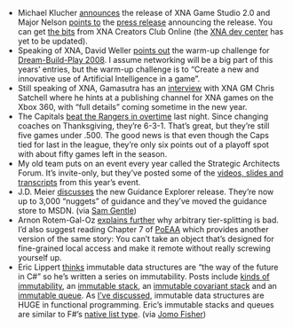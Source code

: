 -   Michael Klucher
    [announces](http://blogs.msdn.com/xna/archive/2007/12/13/xna-game-studio-2-0-released.aspx)
    the release of XNA Game Studio 2.0 and Major Nelson [points
    to](http://www.xbox.com/en-US/community/news/2007/1212-xnasupportslive.htm)
    the [press
    release](http://www.xbox.com/en-US/community/news/2007/1212-xnasupportslive.htm)
    announcing the release. You can get [the
    bits](http://creators.xna.com/Education/GettingStarted.aspx) from
    XNA Creators Club Online (the [XNA dev
    center](http://msdn2.microsoft.com/xna/) has yet to be updated).
-   Speaking of XNA, David Weller [points
    out](http://letskilldave.com/archive/2007/12/10/dream-build-play-2-0-warmup-challenge-kicking-off-soon.aspx)
    the warm-up challenge for [Dream-Build-Play
    2008](http://dreambuildplay.com/). I assume networking will be a big
    part of this years’ entries, but the warm-up challenge is to “Create
    a new and innovative use of Artificial Intelligence in a game”.
-   Still speaking of XNA, Gamasutra has an
    [interview](http://www.gamasutra.com/php-bin/news_index.php?story=16618)
    with XNA GM Chris Satchell where he hints at a publishing channel
    for XNA games on the Xbox 360, with “full details” coming sometime
    in the new year.
-   The Capitals [beat the Rangers in
    overtime](http://www.nhl.com/nhl/app?service=page&page=Recap&gameNumber=447&season=20072008&gameType=2)
    last night. Since changing coaches on Thanksgiving, they’re 6-3-1.
    That’s great, but they’re still five games under .500. The good news
    is that even though the Caps tied for last in the league, they’re
    only six points out of a playoff spot with about fifty games left in
    the season.
-   My old team puts on an event every year called the Strategic
    Architects Forum. It’s invite-only, but they’ve posted some of the
    [videos, slides and
    transcripts](http://msdn2.microsoft.com/en-us/architecture/bb267380.aspx)
    from this year’s event.
-   J.D. Meier
    [discusses](http://blogs.msdn.com/jmeier/archive/2007/12/12/new-release-guidance-explorer-is-now-on-msdn.aspx)
    the new Guidance Explorer release. They’re now up to 3,000 “nuggets”
    of guidance and they’ve moved the guidance store to MSDN. (via [Sam
    Gentle](http://samgentile.com/blogs/samgentile/archive/2007/12/13/new-and-notable-211.aspx))
-   Arnon Rotem-Gal-Oz [explains
    further](http://feeds.feedburner.com/~r/CirrusMinor/~3/198879813/WhyArbitraryTiersplittingIsBad.aspx)
    why arbitrary tier-splitting is bad. I’d also suggest reading
    Chapter 7 of [PoEAA](http://www.martinfowler.com/books.html#eaa)
    which provides another version of the same story: You can’t take an
    object that’s designed for fine-grained local access and make it
    remote without really screwing yourself up.
-   Eric Lippert
    [thinks](http://blogs.msdn.com/ericlippert/archive/2007/10/04/path-finding-using-a-in-c-3-0-part-two.aspx)
    immutable data structures are “the way of the future in C\#” so he’s
    written a series on immutability. Posts include [kinds of
    immutability](http://blogs.msdn.com/ericlippert/archive/2007/11/13/immutability-in-c-part-one-kinds-of-immutability.aspx),
    an [immutable
    stack](http://blogs.msdn.com/ericlippert/archive/2007/12/04/immutability-in-c-part-two-a-simple-immutable-stack.aspx),
    an [immutable covariant
    stack](http://blogs.msdn.com/ericlippert/archive/2007/12/06/immutability-in-c-part-three-a-covariant-immutable-stack.aspx)
    and an [immutable
    queue](http://blogs.msdn.com/ericlippert/archive/2007/12/10/immutability-in-c-part-four-an-immutable-queue.aspx).
    As [I’ve
    discussed](http://devhawk.net/2007/12/05/Functional+Understanding.aspx),
    immutable data structures are HUGE in functional programming. Eric’s
    immutable stacks and queues are similar to F\#’s [native list
    type](http://research.microsoft.com/fsharp/manual/quicktour.aspx#QuickTourLists).
    (via [Jomo
    Fisher](http://blogs.msdn.com/jomo_fisher/archive/2007/12/12/strange-confluence-an-immutable-queue-in-f.aspx))

